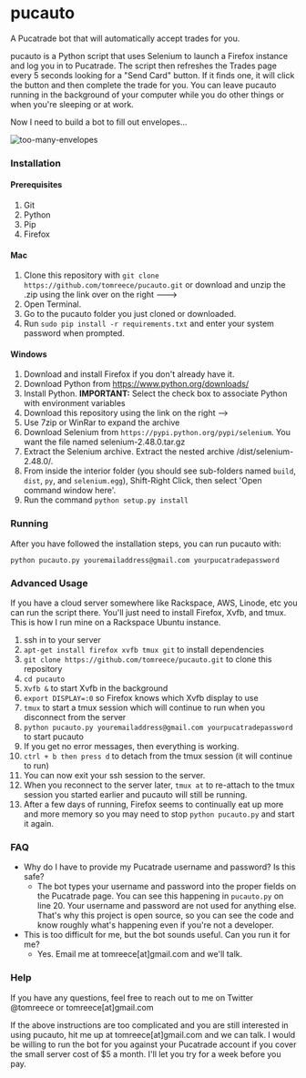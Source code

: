 # pucauto

A Pucatrade bot that will automatically accept trades for you.

pucauto is a Python script that uses Selenium to launch a Firefox instance and log you in to Pucatrade. The
script then refreshes the Trades page every 5 seconds looking for a "Send Card" button. If it finds one, it
will click the button and then complete the trade for you. You can leave pucauto running in the background of
your computer while you do other things or when you're sleeping or at work.

Now I need to build a bot to fill out envelopes...

![too-many-envelopes](http://i.imgur.com/S9ZHiO3.jpg)

### Installation

#### Prerequisites

1. Git
1. Python
1. Pip
1. Firefox

#### Mac

1. Clone this repository with `git clone https://github.com/tomreece/pucauto.git` or download and unzip the .zip using the link over on the right --->
1. Open Terminal.
1. Go to the pucauto folder you just cloned or downloaded.
1. Run `sudo pip install -r requirements.txt` and enter your system password when prompted.

#### Windows

1. Download and install Firefox if you don't already have it.
1. Download Python from https://www.python.org/downloads/
1. Install Python. **IMPORTANT:** Select the check box to associate Python with environment variables
1. Download this repository using the link on the right -->
1. Use 7zip or WinRar to expand the archive
1. Download Selenium from `https://pypi.python.org/pypi/selenium`. You want the file named selenium-2.48.0.tar.gz
1. Extract the Selenium archive. Extract the nested archive /dist/selenium-2.48.0/.
1. From inside the interior folder (you should see sub-folders named `build`, `dist`, `py`, and `selenium.egg`), Shift-Right Click, then select 'Open command window here'.
1. Run the command `python setup.py install`

### Running

After you have followed the installation steps, you can run pucauto with:

`python pucauto.py youremailaddress@gmail.com yourpucatradepassword`

### Advanced Usage

If you have a cloud server somewhere like Rackspace, AWS, Linode, etc you can run the script there. You'll just need to install Firefox, Xvfb, and tmux. This is how I run mine on a Rackspace Ubuntu instance.

1. ssh in to your server
1. `apt-get install firefox xvfb tmux git` to install dependencies
1. `git clone https://github.com/tomreece/pucauto.git` to clone this repository
1. `cd pucauto`
1. `Xvfb &` to start Xvfb in the background
1. `export DISPLAY=:0` so Firefox knows which Xvfb display to use
1. `tmux` to start a tmux session which will continue to run when you disconnect from the server
1. `python pucauto.py youremailaddress@gmail.com yourpucatradepassword` to start pucauto
1. If you get no error messages, then everything is working.
1. `ctrl + b then press d` to detach from the tmux session (it will continue to run)
1. You can now exit your ssh session to the server.
1. When you reconnect to the server later, `tmux at` to re-attach to the tmux session you started earlier and pucauto will still be running.
1. After a few days of running, Firefox seems to continually eat up more and more memory so you may need to stop `python pucauto.py` and start it again.

### FAQ

* Why do I have to provide my Pucatrade username and password? Is this safe?
    * The bot types your username and password into the proper fields on the Pucatrade page. You can see this happening in `pucauto.py` on line 20. Your username and password are not used for anything else. That's why this project is open source, so you can see the code and know roughly what's happening even if you're not a developer.
* This is too difficult for me, but the bot sounds useful. Can you run it for me?
    * Yes. Email me at tomreece[at]gmail.com and we'll talk.

### Help

If you have any questions, feel free to reach out to me on Twitter @tomreece or tomreece[at]gmail.com

If the above instructions are too complicated and you are still interested in using pucauto, hit me up at tomreece[at]gmail.com and we can talk. I would be willing to run the bot for you against your Pucatrade account if you cover the small server cost of $5 a month. I'll let you try for a week before you pay.
